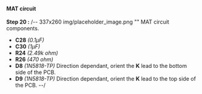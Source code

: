 #### MAT circuit
**Step 20 :**
/-- 337x260 img/placeholder_image.png "" MAT circuit components. 

- **C28**	*(0.1µF)*
- **C30**	*(1µF)* 
- **R24**	*(2.49k ohm)*
- **R26**	*(470 ohm)*
- **D8**	*(1N5818-TP)* Direction dependant, orient the **K** lead to the bottom side of the PCB.
- **D9**	*(1N5818-TP)* Direction dependant, orient the **K** lead to the top side of the PCB.
--/
